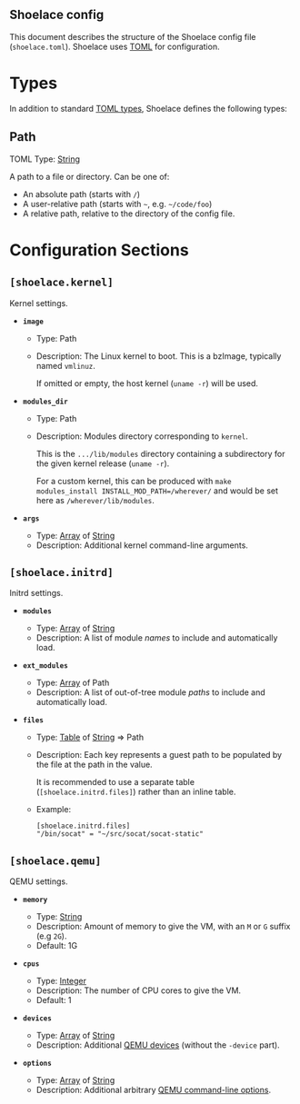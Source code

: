 Shoelace config
---------------
This document describes the structure of the Shoelace config file
(`shoelace.toml`). Shoelace uses [TOML](https://toml.io/) for configuration.

# Types
In addition to standard [TOML types](https://toml.io/en/v1.0.0), Shoelace
defines the following types:

## Path
TOML Type: [String][String]

A path to a file or directory. Can be one of:
- An absolute path (starts with `/`)
- A user-relative path (starts with `~`, e.g. `~/code/foo`)
- A relative path, relative to the directory of the config file.


# Configuration Sections

## `[shoelace.kernel]`
Kernel settings.

- **`image`**
  - Type: Path
  - Description: The Linux kernel to boot. This is a bzImage, typically named
    `vmlinuz`.

    If omitted or empty, the host kernel (`uname -r`) will be used.

- **`modules_dir`**
  - Type: Path
  - Description:  Modules directory corresponding to `kernel`.

    This is the `.../lib/modules` directory containing a subdirectory for the
    given kernel release (`uname -r`).

    For a custom kernel, this can be produced with
    `make modules_install INSTALL_MOD_PATH=/wherever/`
    and would be set here as `/wherever/lib/modules`.

- **`args`**
  - Type: [Array][Array] of [String][String]
  - Description: Additional kernel command-line arguments.


## `[shoelace.initrd]`
Initrd settings.

- **`modules`**
  - Type: [Array][Array] of [String][String]
  - Description: A list of module *names* to include and automatically load.

- **`ext_modules`**
  - Type: [Array][Array] of Path
  - Description: A list of out-of-tree module *paths* to include and
    automatically load.

- **`files`**
  - Type: [Table][Table] of [String][String] => Path
  - Description: Each key represents a guest path to be populated by the file
    at the path in the value.

    It is recommended to use a separate table (`[shoelace.initrd.files]`)
    rather than an inline table.

  - Example:
    ```
    [shoelace.initrd.files]
    "/bin/socat" = "~/src/socat/socat-static"
    ```

## `[shoelace.qemu]`
QEMU settings.

- **`memory`**
  - Type: [String][String]
  - Description: Amount of memory to give the VM, with an `M` or `G` suffix (e.g `2G`).
  - Default: 1G

- **`cpus`**
  - Type: [Integer][Integer]
  - Description: The number of CPU cores to give the VM.
  - Default: 1

- **`devices`**
  - Type: [Array][Array] of [String][String]
  - Description: Additional
    [QEMU devices](https://www.qemu.org/docs/master/system/device-emulation.html)
    (without the `-device` part).

- **`options`**
  - Type: [Array][Array] of [String][String]
  - Description: Additional arbitrary
    [QEMU command-line options](https://www.qemu.org/docs/master/system/invocation.html).



[String]: https://toml.io/en/v1.0.0#string
[Integer]: https://toml.io/en/v1.0.0#integer
[Array]: https://toml.io/en/v1.0.0#array
[Table]: https://toml.io/en/v1.0.0#table

